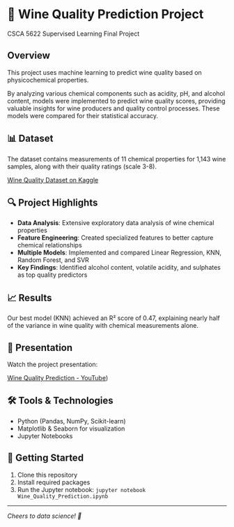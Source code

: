 # 🍷 Wine Quality Prediction Project
CSCA 5622 Supervised Learning Final Project

## Overview
This project uses machine learning to predict wine quality based on physicochemical properties. 

By analyzing various chemical components such as acidity, pH, and alcohol content, models were implemented to predict wine quality scores, providing valuable insights for wine producers and quality control processes. These models were compared for their statistical accuracy.

## 📊 Dataset
The dataset contains measurements of 11 chemical properties for 1,143 wine samples, along with their quality ratings (scale 3-8).

[Wine Quality Dataset on Kaggle](INSERT_KAGGLE_LINK_HERE)

## 🔍 Project Highlights
- **Data Analysis**: Extensive exploratory data analysis of wine chemical properties
- **Feature Engineering**: Created specialized features to better capture chemical relationships
- **Multiple Models**: Implemented and compared Linear Regression, KNN, Random Forest, and SVR
- **Key Findings**: Identified alcohol content, volatile acidity, and sulphates as top quality predictors

## 📈 Results
Our best model (KNN) achieved an R² score of 0.47, explaining nearly half of the variance in wine quality with chemical measurements alone.

## 🎥 Presentation
Watch the project presentation:

[Wine Quality Prediction - YouTube](https://www.youtube.com/watch?v=7LRzQxGEzq0&ab))

## 🛠️ Tools & Technologies
- Python (Pandas, NumPy, Scikit-learn)
- Matplotlib & Seaborn for visualization
- Jupyter Notebooks

## 🚀 Getting Started
1. Clone this repository
2. Install required packages
3. Run the Jupyter notebook: `jupyter notebook Wine_Quality_Prediction.ipynb`


---

*Cheers to data science! 🥂*
